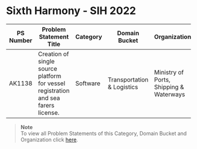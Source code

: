 # Sixth Harmony - SIH 2022

|PS Number|Problem Statement Title|Category|Domain Bucket|Organization|
|-------------|--------|------------|-----------------------|---------|
|AK1138|Creation of single source platform for vessel registration and sea farers license.|Software|Transportation & Logistics|Ministry of Ports, Shipping & Waterways|

> **Note**  
> To view all Problem Statements of this Category, Domain Bucket and Organization click [here][SIH PS Link].

[SIH PS Link]: https://sih.gov.in/sih2022PS?technology_bucket=MTM=&category=U29mdHdhcmU=&organization=TWluaXN0cnkgb2YgUG9ydHMsIFNoaXBwaW5nICYgV2F0ZXJ3YXlz&organization_type=MQ==


